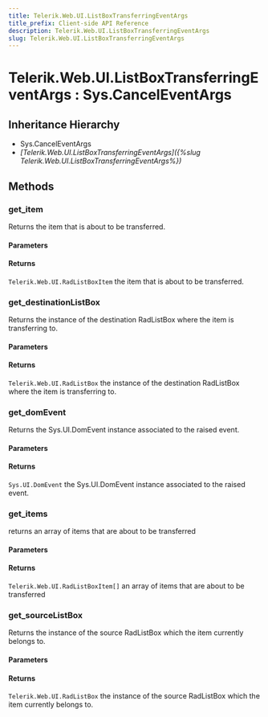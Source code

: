 ```yaml
---
title: Telerik.Web.UI.ListBoxTransferringEventArgs
title_prefix: Client-side API Reference
description: Telerik.Web.UI.ListBoxTransferringEventArgs
slug: Telerik.Web.UI.ListBoxTransferringEventArgs
---
```


# Telerik.Web.UI.ListBoxTransferringEventArgs : Sys.CancelEventArgs 

## Inheritance Hierarchy

* Sys.CancelEventArgs
* *[Telerik.Web.UI.ListBoxTransferringEventArgs]({%slug Telerik.Web.UI.ListBoxTransferringEventArgs%})*


## Methods

###  get_item

Returns the item that is about to be transferred. 

#### Parameters

#### Returns

`Telerik.Web.UI.RadListBoxItem` the item that is about to be transferred. 

### get_destinationListBox

Returns the instance of the destination RadListBox where the item is transferring to. 

#### Parameters

#### Returns

`Telerik.Web.UI.RadListBox` the instance of the destination RadListBox where the item is transferring to. 


### get_domEvent

Returns the Sys.UI.DomEvent instance associated to the raised event.

#### Parameters

#### Returns

`Sys.UI.DomEvent` the Sys.UI.DomEvent instance associated to the raised event.

### get_items

returns an array of items that are about to be transferred 

#### Parameters

#### Returns

`Telerik.Web.UI.RadListBoxItem[]`  an array of items that are about to be transferred
 

### get_sourceListBox

Returns the instance of the source RadListBox which the item currently belongs to.

#### Parameters

#### Returns

`Telerik.Web.UI.RadListBox` the instance of the source RadListBox which the item currently belongs to.



